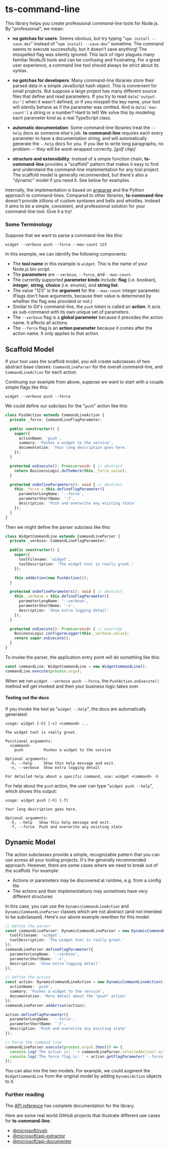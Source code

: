 # ts-command-line

This library helps you create professional command-line tools for Node.js. By "professional", we mean:

- **no gotchas for users**:  Seems obvious, but try typing "`npm install --save-dex`" instead of "`npm install --save-dev`" sometime.  The command seems to execute successfully, but it doesn't save anything! The misspelled flag was silently ignored.  This lack of rigor plagues many familiar NodeJS tools and can be confusing and frustrating.  For a great user experience, a command line tool should always be strict about its syntax.

- **no gotchas for developers**:  Many command-line libraries store their parsed data in a simple JavaScript hash object.  This is convenient for small projects. But suppose a large project has many different source files that define and read parameters. If you try to read `data['output-dir']` when it wasn't defined, or if you misspell the key name, your tool will silently behave as if the parameter was omitted.  And is `data['max-count']` a string or a number? Hard to tell! We solve this by modeling each parameter kind as a real TypeScript class.

- **automatic documentation**: Some command-line libraries treat the `--help` docs as someone else's job.  **ts-command-line** requires each every parameter to have a documentation string, and will automatically generate the `--help` docs for you.  If you like to write long paragraphs, no problem -- they will be word-wrapped correctly.   *[golf clap]*

- **structure and extensibility**: Instead of a simple function chain, **ts-command-line** provides a  "scaffold" pattern that makes it easy to find and understand the command-line implementation for any tool project.  The scaffold model is generally recommended, but there's also a "dynamic" model if you need it.  See below for examples.

Internally, the implementation is based on [argparse](https://www.npmjs.com/package/argparse) and the Python approach to command-lines.  Compared to other libraries, **ts-command-line** doesn't provide zillions of custom syntaxes and bells and whistles.  Instead it aims to be a simple, consistent, and professional solution for your command-line tool.  Give it a try!


### Some Terminology

Suppose that we want to parse a command-line like this:

```
widget --verbose push --force --max-count 123
```

In this example, we can identify the following components:

- The **tool name** in this example is `widget`.  This is the name of your Node.js bin script.
- The **parameters** are  `--verbose`, `--force`, and `--max-count`.
- The currently supported **parameter kinds** include: **flag** (i.e. boolean), **integer**, **string**, **choice** (i.e. enums), and **string list**.
- The value "123" is the **argument** for the `--max-count` integer parameter.  (Flags don't have arguments, because their value is determined by whether the flag was provided or not.)
- Similar to Git's command-line, the `push` token is called an **action**.  It acts as sub-command with its own unique set of parameters.
- The `--verbose` flag is a **global parameter** because it precedes the action name.  It affects all actions.
- The `--force` flag is an **action parameter** because it comes after the action name.  It only applies to that action.


## Scaffold Model

If your tool uses the scaffold model, you will create subclasses of two abstract base classes:  `CommandLineParser` for the overall command-line, and `CommandLineAction` for each action.

Continuing our example from above, suppose we want to start with a couple simple flags like this:

```
widget --verbose push --force
```

We could define our subclass for the "`push`" action like this:

```typescript
class PushAction extends CommandLineAction {
  private _force: CommandLineFlagParameter;

  public constructor() {
    super({
      actionName: 'push',
      summary: 'Pushes a widget to the service',
      documentation: 'Your long description goes here.'
    });
  }

  protected onExecute(): Promise<void> { // abstract
    return BusinessLogic.doTheWork(this._force.value);
  }

  protected onDefineParameters(): void { // abstract
    this._force = this.defineFlagParameter({
      parameterLongName: '--force',
      parameterShortName: '-f',
      description: 'Push and overwrite any existing state'
    });
  }
}
```

Then we might define the parser subclass like this:

```typescript
class WidgetCommandLine extends CommandLineParser {
  private _verbose: CommandLineFlagParameter;

  public constructor() {
    super({
      toolFilename: 'widget',
      toolDescription: 'The widget tool is really great.'
    });

    this.addAction(new PushAction());
  }

  protected onDefineParameters(): void { // abstract
    this._verbose = this.defineFlagParameter({
      parameterLongName: '--verbose',
      parameterShortName: '-v',
      description: 'Show extra logging detail'
    });
  }

  protected onExecute(): Promise<void> { // override
    BusinessLogic.configureLogger(this._verbose.value);
    return super.onExecute();
  }
}
```

To invoke the parser, the application entry point will do something like this:

```typescript
const commandLine: WidgetCommandLine = new WidgetCommandLine();
commandLine.execute(process.argv);
```

When we run `widget --verbose push --force`, the `PushAction.onExecute()` method will get invoked and then your business logic takes over.


#### Testing out the docs

If you invoke the tool as "`widget --help`", the docs are automatically generated:

```
usage: widget [-h] [-v] <command> ...

The widget tool is really great.

Positional arguments:
  <command>
    push         Pushes a widget to the service

Optional arguments:
  -h, --help     Show this help message and exit.
  -v, --verbose  Show extra logging detail

For detailed help about a specific command, use: widget <command> -h
```

For help about the `push` action, the user can type "`widget push --help`", which shows this output:

```
usage: widget push [-h] [-f]

Your long description goes here.

Optional arguments:
  -h, --help   Show this help message and exit.
  -f, --force  Push and overwrite any existing state
```

## Dynamic Model

The action subclasses provide a simple, recognizable pattern that you can use across all your tooling projects. It's the generally recommended approach. However, there are some cases where we need to break out of the scaffold.  For example:

- Actions or parameters may be discovered at runtime, e.g. from a config file
- The actions and their implementations may sometimes have very different structures

In this case, you can use the `DynamicCommandLineAction` and `DynamicCommandLineParser`  classes which are not abstract (and not intended to be subclassed).  Here's our above example rewritten for this model:

```typescript
// Define the parser
const commandLineParser: DynamicCommandLineParser = new DynamicCommandLineParser({
  toolFilename: 'widget',
  toolDescription: 'The widget tool is really great.'
});
commandLineParser.defineFlagParameter({
  parameterLongName: '--verbose',
  parameterShortName: '-v',
  description: 'Show extra logging detail'
});

// Define the action
const action: DynamicCommandLineAction = new DynamicCommandLineAction({
  actionName: 'push',
  summary: 'Pushes a widget to the service',
  documentation: 'More detail about the "push" action'
});
commandLineParser.addAction(action);

action.defineFlagParameter({
  parameterLongName: '--force',
  parameterShortName: '-f',
  description: 'Push and overwrite any existing state'
});

// Parse the command line
commandLineParser.execute(process.argv).then(() => {
  console.log('The action is: ' + commandLineParser.selectedAction!.actionName);
  console.log('The force flag is: ' + action.getFlagParameter('--force').value);
});
```

You can also mix the two models.  For example, we could augment the `WidgetCommandLine` from the original model by adding `DynamicAction` objects to it.


### Further reading

The [API reference](http://rushstack.io/api/ts-command-line.html) has complete documentation for the library.

Here are some real world GitHub projects that illustrate different use cases for **ts-command-line**:

- [@microsoft/rush](https://www.npmjs.com/package/@microsoft/rush)
- [@microsoft/api-extractor](https://www.npmjs.com/package/@microsoft/api-extractor)
- [@microsoft/api-documenter](https://www.npmjs.com/package/@microsoft/api-documenter)
